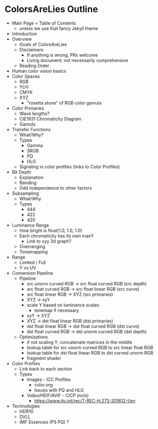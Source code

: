 # ColorsAreLies Outline

* Main Page = Table of Contents
    * unless we use that fancy Jekyll theme
* Introduction
* Overview
    * Goals of ColorsAreLies
    * Disclaimers
        * If anything is wrong, PRs welcome
        * Living document; not necessarily comprehensive
    * Reading Order
* Human color vision basics
* Color Spaces
    * RGB
    * YUV
    * CMYK
    * XYZ
        * "rosetta stone" of RGB color gamuts
* Color Primaries
    * Wave lengths?
    * CIE1931 Chromaticity Diagram
    * Gamuts
* Transfer Functions
    * What/Why?
    * Types
        * Gamma
        * SRGB
        * PQ
        * HLG
    * Signaling in color profiles (links to Color Profiles)
* Bit Depth
    * Explanation
    * Banding
    * Odd independence to other factors
* Subsampling
    * What/Why
    * Types
        * 444
        * 422
        * 420
* Luminance Range
    * How bright is float(1.0, 1.0, 1.0)
    * Each chromaticity has its own maxY
        * Link to xyy 3d graph?
    * Overranging
    * Tonemapping
* Range
    * Limited / Full
    * Y vs UV
* Conversion Pipeline
    * Pipeline
        * src unorm curved RGB -> src float curved RGB (src depth)
        * src float curved RGB -> src float linear RGB (src curve)
        * src float linear RGB -> XYZ (src primaries)
        * XYZ -> xyY
        * scale Y based on luminance scales
            * tonemap if necessary
        * xyY -> XYZ
        * XYZ -> dst float linear RGB (dst primaries)
        * dst float linear RGB -> dst float curved RGB (dst curve)
        * dst float curved RGB -> dst unorm curved RGB (dst depth)
    * Optimizations
        * if not scaling Y, concatenate matrices in the middle
        * lookup table for src unorm curved RGB to src linear float RGB
        * lookup table for dst float linear RGB to dst curved unorm RGB
        * fragment shader
* Color Profiles
    * Link back to each section
    * Types
        * Images - ICC Profiles
            * color.org
            * Issues with PQ and HLG
        * Video/HEIF/AVIF - CICP (nclx)
            * https://www.itu.int/rec/T-REC-H.273-201612-I/en
* Technologies
    * HDR10
    * DVLL
    * IMF Essences (P3 PQ) ?
